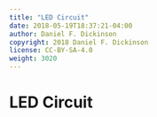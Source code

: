 ```yaml
---
title: "LED Circuit"
date: 2018-05-19T18:37:21-04:00
author: Daniel F. Dickinson
copyright: 2018 Daniel F. Dickinson
license: CC-BY-SA-4.0
weight: 3020
---
```


# LED Circuit
